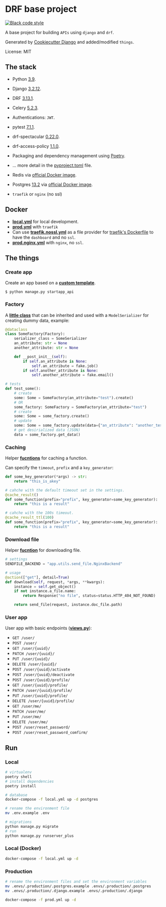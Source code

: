 # DRF base project

[![Black code style](https://img.shields.io/badge/code%20style-black-000000.svg)](https://github.com/ambv/black)

A base project for building `APIs` using `django` and `drf`.

Generated by [Cookiecutter Django](https://github.com/cookiecutter/cookiecutter-django/) and added/modified `things`.

License: MIT

## The stack

- Python [3.9](https://docs.python.org/).
- Django [3.2.12](https://docs.djangoproject.com/).
- DRF [3.13.1](https://www.django-rest-framework.org/).
- Celery [5.2.3](http://docs.celeryproject.org/en/latest/index.html).
- Authentications: `JWT`.
- pytest [7.1.1](https://github.com/pytest-dev/pytest).
- drf-spectacular [0.22.0](https://github.com/tfranzel/drf-spectacular).
- drf-access-policy [1.1.0](https://rsinger86.github.io/drf-access-policy/).
- Packaging and dependency management using [Poetry](https://python-poetry.org/).
- ... more detail in the [pyproject.toml](pyproject.toml) file.

- Redis via [official Docker image](https://hub.docker.com/_/redis).
- Postgres [13.2](https://www.postgresql.org/) via [official Docker image](https://hub.docker.com/_/postgres).
- `traefik` or `nginx` (no ssl)

## Docker

- **[local.yml](local.yml)** for local development.
- **[prod.yml](prod.yml)** with `traefik`
- Can use **[traefik.nossl.yml](compose/production/traefik/traefik.nossl.yml)** as a file provider for [traefik's Dockerfile](compose/production/traefik/Dockerfile#L5) to have the `dashboard` and no `ssl`.
- **[prod.nginx.yml](prod.nginx.yml)** with `nginx`, no `ssl`.



## The things

### Create app 

Create an app based on a **[custom template](app/core/app_template/)**.

    $ python manage.py startapp_api

### Factory

A **[little class](app/utils/factory.py)** that can be inherited and used with a `ModelSerializer` for creating dummy data, example:

```python
@dataclass
class SomeFactory(Factory):
    serializer_class = SomeSerializer
    an_attribute: str = None
    another_attribute: str = None

    def __post_init__(self):
        if self.an_attribute is None:
            self.an_attribute = fake.job()
        if self.another_attribute is None:
            self.another_attribute = fake.email()

# tests
def test_some():
    # create
    some: Some = SomeFactory(an_attribute="test").create()
    # OR
    some_factory: SomeFactory = SomeFactory(an_attribute="test")
    # create
    some: Some = some_factory.create()
    # update
    some: Some = some_factory.update(data={"an_attribute": "another_test"})
    # get desirialized data (JSON)
    data = some_factory.get_data()
```

### Caching

Helper **[fucntions](app/utils/cache.py)** for caching a function.

Can specify the `timeout`, `prefix` and a `key_generator`:

```python
def some_key_generator(*args) -> str:
    return "this_is_akey"

# cahche with the default timeout set in the settings.
@cache_result()
def some_function(prefix="prefix", key_generator=some_key_generator):
    return "this is a result"

# cahche with the 100s timeout.
@cache_result_ttl(100)
def some_function(prefix="prefix", key_generator=some_key_generator):
    return "this is a result"
```

### Download file

Helper **[fucntion](app/utils/send_file.py)** for downloading file.

```python
# settings
SENDFILE_BACKEND = "app.utils.send_file.NginxBackend"

# usage
@action(["get"], detail=True)
def download(self, request, *args, **kwargs):
    instance = self.get_object()
    if not instance.a_file.name:
        return Response("no file", status=status.HTTP_404_NOT_FOUND)

    return send_file(request, instance.doc_file.path)
```

### User app

User app with basic endpoints (**[views.py](app/users/views.py)**):

- `GET /user/`
- `POST /user/`
- `GET /user/{uuid}/`
- `PATCH /user/{uuid}/`
- `PUT /user/{uuid}/`
- `DELETE /user/{uuid}/`
- `POST /user/{uuid}/activate`
- `POST /user/{uuid}/deactivate`
- `POST /user/{uuid}/profile/`
- `GET /user/{uuid}/profile/`
- `PATCH /user/{uuid}/profile/`
- `PUT /user/{uuid}/profile/`
- `DELETE /user/{uuid}/profile/`
- `GET /user/me/`
- `PATCH /user/me/`
- `PUT /user/me/`
- `DELETE /user/me/`
- `POST /user/reset_password/`
- `POST /user/reset_password_comfirm/`

## Run

### Local

```bash
# virtualenv
poetry shell
# install dependencies
poetry install

# database
docker-compose -f local.yml up -d postgres

# rename the environment file
mv .env.example .env

# migrations
python manage.py migrate
# run
python manage.py runserver_plus
```

### Local (Docker)
```bash
docker-compose -f local.yml up -d
```

### Production
```bash
# rename the environment files and set the environment variables
mv .envs/.production/.postgres.example .envs/.production/.postgres
mv .envs/.production/.django.example .envs/.production/.django

docker-compose -f prod.yml up -d
```